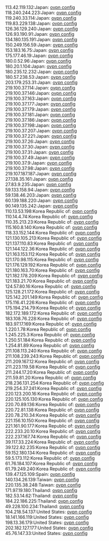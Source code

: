 113.42.119.132:Japan: [ovpn config](vpn/113_42_119_132.ovpn)  
118.240.244.223:Japan: [ovpn config](vpn/118_240_244_223.ovpn)  
119.240.33.114:Japan: [ovpn config](vpn/119_240_33_114.ovpn)  
119.83.229.138:Japan: [ovpn config](vpn/119_83_229_138.ovpn)  
126.36.129.240:Japan: [ovpn config](vpn/126_36_129_240.ovpn)  
126.93.190.91:Japan: [ovpn config](vpn/126_93_190_91.ovpn)  
134.180.135.191:Japan: [ovpn config](vpn/134_180_135_191.ovpn)  
150.249.156.59:Japan: [ovpn config](vpn/150_249_156_59.ovpn)  
153.183.16.75:Japan: [ovpn config](vpn/153_183_16_75.ovpn)  
175.177.46.19:Japan: [ovpn config](vpn/175_177_46_19.ovpn)  
180.0.52.96:Japan: [ovpn config](vpn/180_0_52_96.ovpn)  
180.20.1.104:Japan: [ovpn config](vpn/180_20_1_104.ovpn)  
180.235.12.232:Japan: [ovpn config](vpn/180_235_12_232.ovpn)  
180.57.238.53:Japan: [ovpn config](vpn/180_57_238_53.ovpn)  
203.179.253.31:Japan: [ovpn config](vpn/203_179_253_31.ovpn)  
219.100.37.114:Japan: [ovpn config](vpn/219_100_37_114.ovpn)  
219.100.37.146:Japan: [ovpn config](vpn/219_100_37_146.ovpn)  
219.100.37.163:Japan: [ovpn config](vpn/219_100_37_163.ovpn)  
219.100.37.177:Japan: [ovpn config](vpn/219_100_37_177.ovpn)  
219.100.37.179:Japan: [ovpn config](vpn/219_100_37_179.ovpn)  
219.100.37.181:Japan: [ovpn config](vpn/219_100_37_181.ovpn)  
219.100.37.186:Japan: [ovpn config](vpn/219_100_37_186.ovpn)  
219.100.37.198:Japan: [ovpn config](vpn/219_100_37_198.ovpn)  
219.100.37.207:Japan: [ovpn config](vpn/219_100_37_207.ovpn)  
219.100.37.221:Japan: [ovpn config](vpn/219_100_37_221.ovpn)  
219.100.37.26:Japan: [ovpn config](vpn/219_100_37_26.ovpn)  
219.100.37.30:Japan: [ovpn config](vpn/219_100_37_30.ovpn)  
219.100.37.31:Japan: [ovpn config](vpn/219_100_37_31.ovpn)  
219.100.37.49:Japan: [ovpn config](vpn/219_100_37_49.ovpn)  
219.100.37.9:Japan: [ovpn config](vpn/219_100_37_9.ovpn)  
219.100.37.98:Japan: [ovpn config](vpn/219_100_37_98.ovpn)  
219.107.187.187:Japan: [ovpn config](vpn/219_107_187_187.ovpn)  
27.138.35.161:Japan: [ovpn config](vpn/27_138_35_161.ovpn)  
27.83.9.235:Japan: [ovpn config](vpn/27_83_9_235.ovpn)  
59.133.158.94:Japan: [ovpn config](vpn/59_133_158_94.ovpn)  
59.138.46.203:Japan: [ovpn config](vpn/59_138_46_203.ovpn)  
60.139.188.220:Japan: [ovpn config](vpn/60_139_188_220.ovpn)  
90.149.135.242:Japan: [ovpn config](vpn/90_149_135_242.ovpn)  
110.13.53.198:Korea Republic of: [ovpn config](vpn/110_13_53_198.ovpn)  
110.14.4.74:Korea Republic of: [ovpn config](vpn/110_14_4_74.ovpn)  
110.35.213.23:Korea Republic of: [ovpn config](vpn/110_35_213_23.ovpn)  
115.160.8.140:Korea Republic of: [ovpn config](vpn/115_160_8_140.ovpn)  
118.33.152.144:Korea Republic of: [ovpn config](vpn/118_33_152_144.ovpn)  
121.130.105.213:Korea Republic of: [ovpn config](vpn/121_130_105_213.ovpn)  
121.137.110.83:Korea Republic of: [ovpn config](vpn/121_137_110_83.ovpn)  
121.144.122.36:Korea Republic of: [ovpn config](vpn/121_144_122_36.ovpn)  
121.163.153.112:Korea Republic of: [ovpn config](vpn/121_163_153_112.ovpn)  
121.170.98.115:Korea Republic of: [ovpn config](vpn/121_170_98_115.ovpn)  
121.176.129.192:Korea Republic of: [ovpn config](vpn/121_176_129_192.ovpn)  
121.180.163.70:Korea Republic of: [ovpn config](vpn/121_180_163_70.ovpn)  
121.182.178.209:Korea Republic of: [ovpn config](vpn/121_182_178_209.ovpn)  
121.183.21.70:Korea Republic of: [ovpn config](vpn/121_183_21_70.ovpn)  
124.57.80.16:Korea Republic of: [ovpn config](vpn/124_57_80_16.ovpn)  
125.128.21.172:Korea Republic of: [ovpn config](vpn/125_128_21_172.ovpn)  
125.142.201.149:Korea Republic of: [ovpn config](vpn/125_142_201_149.ovpn)  
175.116.41.226:Korea Republic of: [ovpn config](vpn/175_116_41_226.ovpn)  
175.194.214.79:Korea Republic of: [ovpn config](vpn/175_194_214_79.ovpn)  
182.172.189.172:Korea Republic of: [ovpn config](vpn/182_172_189_172.ovpn)  
183.108.76.228:Korea Republic of: [ovpn config](vpn/183_108_76_228.ovpn)  
183.97.17.169:Korea Republic of: [ovpn config](vpn/183_97_17_169.ovpn)  
1.220.1.78:Korea Republic of: [ovpn config](vpn/1_220_1_78.ovpn)  
1.245.225.3:Korea Republic of: [ovpn config](vpn/1_245_225_3.ovpn)  
1.250.51.184:Korea Republic of: [ovpn config](vpn/1_250_51_184.ovpn)  
1.254.81.89:Korea Republic of: [ovpn config](vpn/1_254_81_89.ovpn)  
211.108.113.240:Korea Republic of: [ovpn config](vpn/211_108_113_240.ovpn)  
211.108.239.243:Korea Republic of: [ovpn config](vpn/211_108_239_243.ovpn)  
211.209.167.12:Korea Republic of: [ovpn config](vpn/211_209_167_12.ovpn)  
211.223.119.58:Korea Republic of: [ovpn config](vpn/211_223_119_58.ovpn)  
211.244.17.20:Korea Republic of: [ovpn config](vpn/211_244_17_20.ovpn)  
211.59.81.20:Korea Republic of: [ovpn config](vpn/211_59_81_20.ovpn)  
218.236.131.254:Korea Republic of: [ovpn config](vpn/218_236_131_254.ovpn)  
219.254.37.241:Korea Republic of: [ovpn config](vpn/219_254_37_241.ovpn)  
220.123.200.16:Korea Republic of: [ovpn config](vpn/220_123_200_16.ovpn)  
220.125.105.130:Korea Republic of: [ovpn config](vpn/220_125_105_130.ovpn)  
220.70.89.136:Korea Republic of: [ovpn config](vpn/220_70_89_136.ovpn)  
220.72.81.138:Korea Republic of: [ovpn config](vpn/220_72_81_138.ovpn)  
220.78.210.34:Korea Republic of: [ovpn config](vpn/220_78_210_34.ovpn)  
221.156.10.150:Korea Republic of: [ovpn config](vpn/221_156_10_150.ovpn)  
221.161.90.177:Korea Republic of: [ovpn config](vpn/221_161_90_177.ovpn)  
222.233.20.10:Korea Republic of: [ovpn config](vpn/222_233_20_10.ovpn)  
222.237.167.74:Korea Republic of: [ovpn config](vpn/222_237_167_74.ovpn)  
39.117.33.224:Korea Republic of: [ovpn config](vpn/39_117_33_224.ovpn)  
39.122.82.235:Korea Republic of: [ovpn config](vpn/39_122_82_235.ovpn)  
59.152.180.134:Korea Republic of: [ovpn config](vpn/59_152_180_134.ovpn)  
59.5.173.112:Korea Republic of: [ovpn config](vpn/59_5_173_112.ovpn)  
61.76.184.107:Korea Republic of: [ovpn config](vpn/61_76_184_107.ovpn)  
61.79.249.240:Korea Republic of: [ovpn config](vpn/61_79_249_240.ovpn)  
139.47.125.109:Spain: [ovpn config](vpn/139_47_125_109.ovpn)  
140.134.26.139:Taiwan: [ovpn config](vpn/140_134_26_139.ovpn)  
220.135.38.248:Taiwan: [ovpn config](vpn/220_135_38_248.ovpn)  
171.97.19.180:Thailand: [ovpn config](vpn/171_97_19_180.ovpn)  
182.53.14.62:Thailand: [ovpn config](vpn/182_53_14_62.ovpn)  
184.22.186.225:Thailand: [ovpn config](vpn/184_22_186_225.ovpn)  
49.228.100.234:Thailand: [ovpn config](vpn/49_228_100_234.ovpn)  
104.218.54.137:United States: [ovpn config](vpn/104_218_54_137.ovpn)  
18.141.166.119:United States: [ovpn config](vpn/18_141_166_119.ovpn)  
198.13.36.179:United States: [ovpn config](vpn/198_13_36_179.ovpn)  
202.182.127.177:United States: [ovpn config](vpn/202_182_127_177.ovpn)  
45.76.147.33:United States: [ovpn config](vpn/45_76_147_33.ovpn)  
